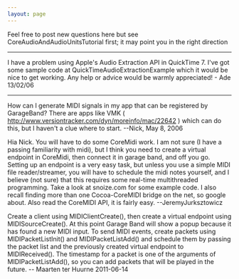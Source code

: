 ```yaml
---
layout: page
---
```


Feel free to post new questions here but see CoreAudioAndAudioUnitsTutorial first; it may point you in the right direction

----

I have a problem using Apple's Audio Extraction API in QuickTime 7. I've got some sample code at QuickTimeAudioExtractionExample which it would be nice to get working. Any help or advice would be warmly appreciated! - Ade 13/02/06

----

How can I generate MIDI signals in my app that can be registered by GarageBand? There are apps like VMK ( http://www.versiontracker.com/dyn/moreinfo/mac/22642 ) which can do this, but I haven't a clue where to start.
--Nick, May 8, 2006

Hia Nick. You will have to do some CoreMidi work. I am not sure (I have a passing familiarity with midi), but I think you need to create a virtual endpoint in CoreMidi, then connect it in garage band, and off you go. Setting up an endpoint is a very easy task, but unless you use a simple MIDI file reader/streamer, you will have to schedule the midi notes yourself, and I believe (not sure) that this requires some real-time multithreaded programming. Take a look at snoize.com for some example code. I also recall finding more than one Cocoa-CoreMIDI bridge on the net, so google about. Also read the CoreMIDI API, it is fairly easy. --JeremyJurksztowicz

Create a client using MIDIClientCreate(), then create a virtual endpoint using MIDISourceCreate(). At this point Garage Band will show a popup because it has found a new MIDI input. To send MIDI events, create packets using MIDIPacketListInit() and MIDIPacketListAdd() and schedule them by passing the packet list and the previously created virtual endpoint to MIDIReceived(). The timestamp for a packet is one of the arguments of MIDIPacketListAdd(), so you can add packets that will be played in the future. -- Maarten ter Huurne 2011-06-14
